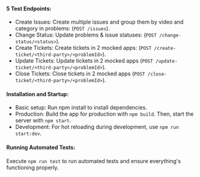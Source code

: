 #### 5 Test Endpoints:

- Create Issues: Create multiple issues and group them by video and category in problems: (`POST /issues`).
- Change Status: Update problems & issue statuses: (`POST /change-status/<status>`).
- Create Tickets: Create tickets in 2 mocked apps: (`POST /create-ticket/<third-party>/<problemId>`).
- Update Tickets: Update tickets in 2 mocked apps (`POST /update-ticket/<third-party>/<problemId>`).
- Close Tickets: Close tickets in 2 mocked apps (`POST /close-ticket/<third-party>/<problemId>`).

#### Installation and Startup:

- Basic setup: Run npm install to install dependencies.
- Production: Build the app for production with `npm build`. Then, start the server with `npm start`.
- Development: For hot reloading during development, use `npm run start:dev`.

#### Running Automated Tests:

Execute `npm run test` to run automated tests and ensure everything's functioning properly.